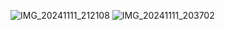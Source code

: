 
![IMG_20241111_212108](https://github.com/user-attachments/assets/2fd168d2-d86f-4d17-933f-09dc832ff6ea)
![IMG_20241111_203702](https://github.com/user-attachments/assets/5f678bfd-cff3-47d2-ad57-99667b9cc3c8)
